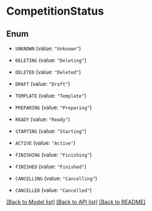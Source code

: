 # CompetitionStatus

## Enum


* `UNKNOWN` (value: `"Unknown"`)

* `DELETING` (value: `"Deleting"`)

* `DELETED` (value: `"Deleted"`)

* `DRAFT` (value: `"Draft"`)

* `TEMPLATE` (value: `"Template"`)

* `PREPARING` (value: `"Preparing"`)

* `READY` (value: `"Ready"`)

* `STARTING` (value: `"Starting"`)

* `ACTIVE` (value: `"Active"`)

* `FINISHING` (value: `"Finishing"`)

* `FINISHED` (value: `"Finished"`)

* `CANCELLING` (value: `"Cancelling"`)

* `CANCELLED` (value: `"Cancelled"`)


[[Back to Model list]](../README.md#documentation-for-models) [[Back to API list]](../README.md#documentation-for-api-endpoints) [[Back to README]](../README.md)


